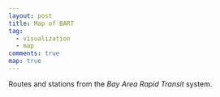 ```yaml
---
layout: post
title: Map of BART
tag:
  - visualization
  - map
comments: true
map: true
---
```


Routes and stations from the *Bay Area Rapid Transit* system.

<object type="image/svg+xml" data="https://shawenyao.github.io/BART/output/BART.svg" style="width:100%;height:100%;"></object>
